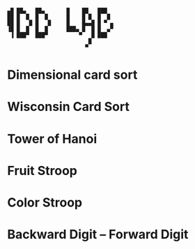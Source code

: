 
```
▄█ ██▄   ██▄       █    ██   ███   
██ █  █  █  █      █    █ █  █  █ 
██ █   █ █   █     █    █▄▄█ █ ▀ ▄ 
▐█ █  █  █  █      ███▄ █  █ █  ▄▀ 
 ▐ ███▀  ███▀          ▀   █ ███  
                          █     
                         ▀     
```       

# Dimensional card sort
# Wisconsin Card Sort
# Tower of Hanoi 
# Fruit Stroop
# Color Stroop
# Backward Digit – Forward Digit
